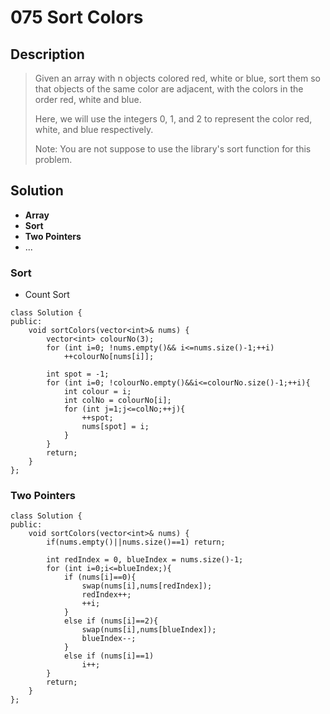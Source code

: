 # 075 Sort Colors

## Description
> Given an array with n objects colored red, white or blue, sort them so that 
> objects of the same color are adjacent, with the colors in the order red, 
> white and blue.
> 
> Here, we will use the integers 0, 1, and 2 to represent the color red, 
> white, and blue respectively.
> 
> Note:
> You are not suppose to use the library's sort function for this problem.

## Solution
- **Array**
- **Sort**
- **Two Pointers**
- ...


### Sort

- Count Sort
```
class Solution {
public:
    void sortColors(vector<int>& nums) {
        vector<int> colourNo(3);
        for (int i=0; !nums.empty()&& i<=nums.size()-1;++i)
            ++colourNo[nums[i]];
        
        int spot = -1;
        for (int i=0; !colourNo.empty()&&i<=colourNo.size()-1;++i){
            int colour = i;
            int colNo = colourNo[i];
            for (int j=1;j<=colNo;++j){
                ++spot;
                nums[spot] = i;
            }
        }
        return;
    }
};
```


### Two Pointers
```
class Solution {
public:
    void sortColors(vector<int>& nums) {
        if(nums.empty()||nums.size()==1) return;
        
        int redIndex = 0, blueIndex = nums.size()-1;
        for (int i=0;i<=blueIndex;){
            if (nums[i]==0){
                swap(nums[i],nums[redIndex]);
                redIndex++;
                ++i;
            }
            else if (nums[i]==2){
                swap(nums[i],nums[blueIndex]);
                blueIndex--;
            }
            else if (nums[i]==1)
                i++;
        }
        return;
    }
};

```

